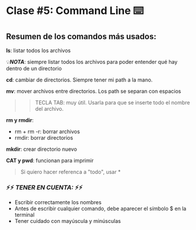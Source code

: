 # Clase #5: Command Line ⌨️

## Resumen de los comandos más usados:

**ls**: listar todos los archivos

💡***NOTA***: siempre listar todos los archivos para poder entender qué hay dentro de un directorio

**cd**: cambiar de directorios. Siempre tener mi path a la mano.

**mv**: mover archivos entre directorios.
Los path se separan con espacios 

>> TECLA TAB: muy útil. Usarla para que se inserte todo el nombre del archivo.

**rm y rmdir**:
 - rm + rm -r: borrar archivos
- rmdir: borrar directorios

**mkdir**: crear directorio nuevo

**CAT y pwd**: funcionan para imprimir

> Si quiero hacer referenca a "todo", usar * 

### ⚡⚡ ***TENER EN CUENTA:*** ⚡⚡
 - Escribir correctamente los nombres 
 - Antes de escribir cualquier comando, debe aparecer el símbolo $ en la terminal
 - Tener cuidado con mayúscula y minúsculas
